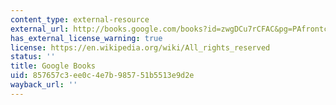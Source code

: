 ```yaml
---
content_type: external-resource
external_url: http://books.google.com/books?id=zwgDCu7rCFAC&pg=PAfrontcover
has_external_license_warning: true
license: https://en.wikipedia.org/wiki/All_rights_reserved
status: ''
title: Google Books
uid: 857657c3-ee0c-4e7b-9857-51b5513e9d2e
wayback_url: ''
---
```

